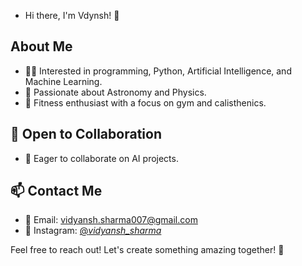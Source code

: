 -  Hi there, I'm Vdynsh! 👋

## About Me
- 🧑‍💻 Interested in programming, Python, Artificial Intelligence, and Machine Learning.
- 🌌 Passionate about Astronomy and Physics.
- 💪 Fitness enthusiast with a focus on gym and calisthenics.

## 🤝 Open to Collaboration
- 🤖 Eager to collaborate on AI projects.

## 📫 Contact Me
- 📧 Email: [vidyansh.sharma007@gmail.com](mailto:vidyansh.sharma007@gmail.com)
- 📸 Instagram: [@_vidyansh_sharma_](https://www.instagram.com/_vidyansh_sharma_/)

Feel free to reach out! Let's create something amazing together! 🚀
<!---
vdynsh/vdynsh is a ✨ special ✨ repository because its `README.md` (this file) appears on your GitHub profile.
You can click the Preview link to take a look at your changes.
--->
